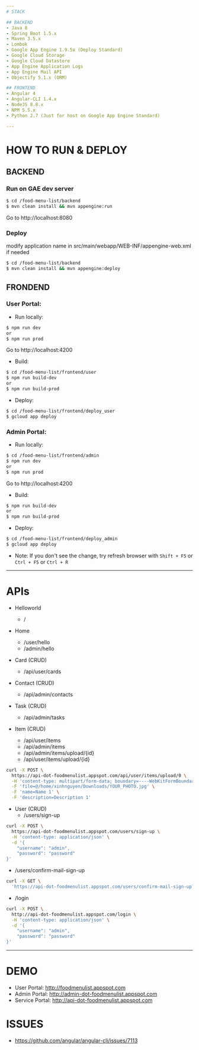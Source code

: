 ```yaml
---
# STACK

## BACKEND
- Java 8
- Spring Boot 1.5.x
- Maven 3.5.x
- Lombok
- Google App Engine 1.9.5x (Deploy Standard)
- Google Cloud Storage
- Google Cloud Datastore
- App Engine Application Logs
- App Engine Mail API
- Objectify 5.1.x (ORM)

## FRONTEND
- Angular 4
- Angular-CLI 1.4.x
- NodeJS 8.8.x
- NPM 5.5.x
- Python 2.7 (Just for host on Google App Engine Standard)

---
```

# HOW TO RUN & DEPLOY

## BACKEND

### Run on GAE dev server
```bash
$ cd /food-menu-list/backend
$ mvn clean install && mvn appengine:run
```

Go to http://localhost:8080

### Deploy

modify application name in src/main/webapp/WEB-INF/appengine-web.xml if needed
```bash
$ cd /food-menu-list/backend
$ mvn clean install && mvn appengine:deploy
```

## FRONDEND

### User Portal:

- Run locally:
```bash
$ npm run dev
or
$ npm run prod
```

Go to http://localhost:4200

- Build:
```bash
$ cd /food-menu-list/frontend/user
$ npm run build-dev
or
$ npm run build-prod
```

- Deploy:
```bash
$ cd /food-menu-list/frontend/deploy_user
$ gcloud app deploy
```

### Admin Portal:

- Run locally:
```bash
$ cd /food-menu-list/frontend/admin
$ npm run dev
or
$ npm run prod
```

Go to http://localhost:4200

- Build:

```bash
$ npm run build-dev
or
$ npm run build-prod
```

- Deploy:
```bash
$ cd /food-menu-list/frontend/deploy_admin
$ gcloud app deploy
```

- Note: If you don't see the change, try refresh browser with `Shift + F5` or `Ctrl + F5` or `Ctrl + R`

---
# APIs
- Helloworld 
   + /

- Home 
   + /user/hello 
   + /admin/hello

- Card (CRUD)
   + /api/user/cards

- Contact (CRUD)
   + /api/admin/contacts

- Task (CRUD)
   + /api/admin/tasks
   
- Item (CRUD)
   + /api/user/items 
   + /api/admin/items
   + /api/admin/items/upload/{id}
   + /api/user/items/upload/{id}
```bash
curl -X POST \
  https://api-dot-foodmenulist.appspot.com/api/user/items/upload/0 \
  -H 'content-type: multipart/form-data; boundary=----WebKitFormBoundary7MA4YWxkTrZu0gW' \
  -F 'file=@/home/xinhnguyen/Downloads/YOUR_PHOTO.jpg' \
  -F 'name=Name 1' \
  -F 'description=Description 1'
```

- User (CRUD)
  + /users/sign-up 
```bash
curl -X POST \
  https://api-dot-foodmenulist.appspot.com/users/sign-up \
  -H 'content-type: application/json' \
  -d '{
    "username": "admin",
    "password": "password"
}'
```

  + /users/confirm-mail-sign-up
```bash
curl -X GET \
  'https://api-dot-foodmenulist.appspot.com/users/confirm-mail-sign-up?token=YOUR_TOKEN'
```

  + /login
```bash
curl -X POST \
  http://api-dot-foodmenulist.appspot.com/login \
  -H 'content-type: application/json' \
  -d '{
    "username": "admin",
    "password": "password"
}'
```

---
# DEMO
- User Portal:    http://foodmenulist.appspot.com
- Admin Portal:   http://admin-dot-foodmenulist.appspot.com
- Service Portal: http://api-dot-foodmenulist.appspot.com

# ISSUES
- https://github.com/angular/angular-cli/issues/7113